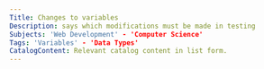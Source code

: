 ```yaml
---
Title: Changes to variables
Description: says which modifications must be made in testing
Subjects: 'Web Development' - 'Computer Science'
Tags: 'Variables' - 'Data Types'
CatalogContent: Relevant catalog content in list form.
---
```

